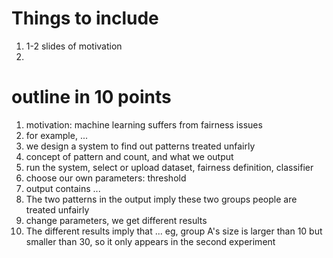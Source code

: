 
# Things to include
1. 1-2 slides of motivation
2. 

# outline in 10 points
1. motivation: machine learning suffers from fairness issues
2. for example, ... 
3. we design a system to find out patterns treated unfairly
4. concept of pattern and count, and what we output
5. run the system, select or upload dataset, fairness definition, classifier
6. choose our own parameters: threshold
7. output contains ...
8. The two patterns in the output imply these two groups people are treated unfairly
9. change parameters, we get different results
10. The different results imply that ... eg, group A's size is larger than 10 but smaller than 30, so it only appears in the second experiment
